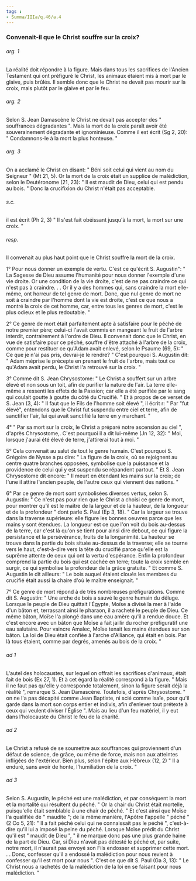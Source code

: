 ```yaml
---
tags : 
- Summa/IIIa/q.46/a.4
---
```


### Convenait-il que le Christ souffre sur la croix?

###### arg. 1
La réalité doit répondre à la figure. Mais dans tous les sacrifices de l'Ancien Testament qui ont préfiguré le Christ, les animaux étaient mis à mort par le glaive, puis brûlés. Il semble donc que le Christ ne devait pas mourir sur la croix, mais plutôt par le glaive et par le feu. 

###### arg. 2
Selon S. Jean Damascène le Christ ne devait pas accepter des " souffrances dégradantes ". Mais la mort de la croix paraît avoir été souverainement dégradante et ignominieuse. Comme il est écrit (Sg 2, 20): " Condamnons-le à la mort la plus honteuse. " 

###### arg. 3
On a acclamé le Christ en disant: " Béni soit celui qui vient au nom du Seigneur " (Mt 21, 5). Or la mort de la croix était un supplice de malédiction, selon le Deutéronome (21, 23): " Il est maudit de Dieu, celui qui est pendu au bois. " Donc la crucifixion du Christ n'était pas acceptable. 

###### s.c.
il est écrit (Ph 2, 3) " Il s'est fait obéissant jusqu'à la mort, la mort sur une croix. " 

###### resp.
Il convenait au plus haut point que le Christ souffre la mort de la croix. 

1° Pour nous donner un exemple de vertu. C'est ce qu'écrit S. Augustin": " La Sagesse de Dieu assume l'humanité pour nous donner l'exemple d'une vie droite. Or une condition de la vie droite, c'est de ne pas craindre ce qui n'est pas à craindre. . . Or il y a des hommes qui, sans craindre la mort elle-même, ont horreur de tel genre de mort. Donc, que nul genre de mort ne soit à craindre par l'homme dont la vie est droite, c'est ce que nous a montré la croix de cet homme, car, entre tous les genres de mort, c'est le plus odieux et le plus redoutable. " 

2° Ce genre de mort était parfaitement apte à satisfaire pour le péché de notre premier père; celui-ci l'avait commis en mangeant le fruit de l'arbre interdit, contrairement à l'ordre de Dieu. Il convenait donc que le Christ, en vue de satisfaire pour ce péché, souffre d'être attaché à l'arbre de la croix, comme pour restituer ce qu'Adam avait enlevé, selon le Psaume (69, 5): " Ce que je n'ai pas pris, devrai-je le rendre? " C'est pourquoi S. Augustin dit: " Adam méprise le précepte en prenant le fruit de l'arbre, mais tout ce qu'Adam avait perdu, le Christ l'a retrouvé sur la croix. " 

3° Comme dit S. Jean Chrysostome: " Le Christ a souffert sur un arbre élevé et non sous un toit, afin de purifier la nature de l'air. La terre elle-même a ressenti les effets de la Passion; car elle a été purifiée par le sang qui coulait goutte à goutte du côté du Crucifié. " Et à propos de ce verset de S. Jean (3, 4): " Il faut que le Fils de l'homme soit élevé ", il écrit r: " Par "fut élevé", entendons que le Christ fut suspendu entre ciel et terre, afin de sanctifier l'air, lui qui avait sanctifié la terre en y marchant. " 

4° " Par sa mort sur la croix, le Christ a préparé notre ascension au ciel ", d'après Chrysostome,. C'est pourquoi il a dit lui-même (Jn 12, 32): " Moi, lorsque j'aurai été élevé de terre, j'attirerai tout à moi. " 

5° Cela convenait au salut de tout le genre humain. C'est pourquoi S. Grégoire de Nysse a pu dire: " La figure de la croix, où se rejoignent au centre quatre branches opposées, symbolise que la puissance et la providence de celui qui y est suspendu se répandent partout. " Et S. Jean Chrysostome dit encore: " Il meurt en étendant les mains sur la croix; de l'une il attire l'ancien peuple, de l'autre ceux qui viennent des nations. " 

6° Par ce genre de mort sont symbolisées diverses vertus, selon S. Augustin: " Ce n'est pas pour rien que le Christ a choisi ce genre de mort, pour montrer qu'il est le maître de la largeur et de la hauteur, de la longueur et de la profondeur " dont parle S. Paul (Ep 3, 18). " Car la largeur se trouve dans la traverse supérieure: elle figure les bonnes oeuvres parce que les mains y sont étendues. La longueur est ce que l'on voit du bois au-dessus de la terre, car c'est là qu'on se tient pour ainsi dire debout, ce qui figure la persistance et la persévérance, fruits de la longanimité. La hauteur se trouve dans la partie du bois située au-dessus de la traverse; elle se tourne vers le haut, c'est-à-dire vers la tête du crucifié parce qu'elle est la suprême attente de ceux qui ont la vertu d'espérance. Enfin la profondeur comprend la partie du bois qui est cachée en terre; toute la croix semble en surgir, ce qui symbolise la profondeur de la grâce gratuite. " Et comme S. Augustin le dit ailleurs: " Le bois auquel étaient cloués les membres du crucifié était aussi la chaire d'où le maître enseignait. " 

7° Ce genre de mort répond à de très nombreuses préfigurations. Comme dit S. Augustin: " Une arche de bois a sauvé le genre humain du déluge. Lorsque le peuple de Dieu quittait l'Égypte, Moïse a divisé la mer à l'aide d'un bâton et, terrassant ainsi le pharaon, il a racheté le peuple de Dieu. Ce même bâton, Moïse l'a plongé dans une eau amère qu'il a rendue douce. Et c'est encore avec un bâton que Moïse a fait jaillir du rocher préfiguratif une eau salutaire. Pour vaincre Amalec, Moïse tenait les mains étendues sur son bâton. La loi de Dieu était confiée à l'arche d'Alliance, qui était en bois. Par là tous étaient, comme par degrés, amenés au bois de la croix. " 

###### ad 1
L'autel des holocaustes, sur lequel on offrait les sacrifices d'animaux, était fait de bois (Ex 27, 1). Et à cet égard la réalité correspond à la figure. " Mais il ne faut pas qu'elle y corresponde totalement, sinon la figure serait déjà la réalité ", remarque S. Jean Damascène. Toutefois, d'après Chrysostome. " on ne l'a pas décapité comme Jean Baptiste, ni scié comme Isaïe, pour qu'il garde dans la mort son corps entier et indivis, afin d'enlever tout prétexte à ceux qui veulent diviser l'Église ". Mais au lieu d'un feu matériel, il y eut dans l'holocauste du Christ le feu de la charité. 

###### ad 2
Le Christ a refusé de se soumettre aux souffrances qui proviennent d'un défaut de science, de grâce, ou même de force, mais non aux atteintes infligées de l'extérieur. Bien plus, selon l'épître aux Hébreux (12, 2) " Il a enduré, sans avoir de honte, l'humiliation de la croix. " 

###### ad 3
Selon S. Augustin, le péché est une malédiction, et par conséquent la mort et la mortalité qui résultent du péché. " Or la chair du Christ était mortelle, puisqu'elle était semblable à une chair de péché. " Et c'est ainsi que Moïse l'a qualifiée de " maudite "; de la même manière, l'Apôtre l'appelle " péché " (2 Co 5, 21): " Il a fait péché celui qui ne connaissait pas le péché ", c'est-à-dire qu'il lui a imposé la peine du péché. Lorsque Moïse prédit du Christ qu'il est " maudit de Dieu ", " il ne marque donc pas une plus grande haine de la part de Dieu. Car, si Dieu n'avait pas détesté le péché et, par suite, notre mort, il n'aurait pas envoyé son Fils endosser et supprimer cette mort. . . Donc, confesser qu'il a endossé la malédiction pour nous revient à confesser qu'il est mort pour nous ". C'est ce que dit S. Paul (Ga 3, 13): " Le Christ nous a rachetés de la malédiction de la loi en se faisant pour nous malédiction. " 

